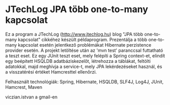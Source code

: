 ﻿JTechLog JPA több one-to-many kapcsolat
=======================================

Ez a program a JTechLog (<http://www.jtechlog.hu>) blog "JPA több one-to-many kapcsolat" cikkéhez készült példaprogram. 
Prezentálja a több one-to-many kapcsolat esetén jelentkező problémákat Hibernate perzistence provider esetén.
A projekt letöltése után az 'mvn test' paranccsal futtatható a teszt eset. Ez egy JUnit teszt eset, mely felépíti a Spring context-et, 
elindít egy beépített HSQLDB adatbáziskezelőt, létrehozza a táblákat, feltölti adatokkal, majd meghívja a service-t, mely JPA 
lekérdezéseket használ, és a visszatérési értéket Hamcresttel ellenőrzi.

Felhasznált technológiák: Spring, Hibernate, HSQLDB, SLF4J, Log4J, JUnit, Hamcrest, Maven

viczian.istvan a gmail-en
